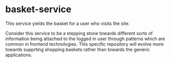 # basket-service

This service yields the basket for a user who visits the site.

Consider this service to be a stepping stone towards different sorts of information being attached to the logged in user through patterns which are common in frontend technologies.  This specific repository will evolve more towards supprting  shopping baskets rather than towards the generic applications.
